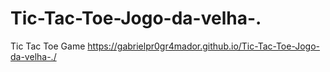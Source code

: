 # Tic-Tac-Toe-Jogo-da-velha-.
Tic Tac Toe Game 
https://gabrielpr0gr4mador.github.io/Tic-Tac-Toe-Jogo-da-velha-./
